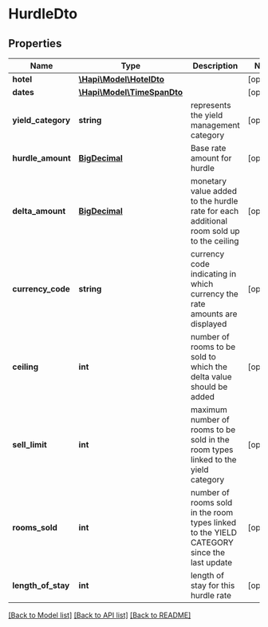 # HurdleDto

## Properties
Name | Type | Description | Notes
------------ | ------------- | ------------- | -------------
**hotel** | [**\Hapi\Model\HotelDto**](HotelDto.md) |  | [optional] 
**dates** | [**\Hapi\Model\TimeSpanDto**](TimeSpanDto.md) |  | [optional] 
**yield_category** | **string** | represents the yield management category | [optional] 
**hurdle_amount** | [**BigDecimal**](BigDecimal.md) | Base rate amount for hurdle | [optional] 
**delta_amount** | [**BigDecimal**](BigDecimal.md) | monetary value added to the hurdle rate for each additional room sold up to the ceiling | [optional] 
**currency_code** | **string** | currency code indicating in which currency the rate amounts are displayed | [optional] 
**ceiling** | **int** | number of rooms to be sold to which the delta value should be added | [optional] 
**sell_limit** | **int** | maximum number of rooms to be sold in the room types linked to the yield category | [optional] 
**rooms_sold** | **int** | number of rooms sold in the room types linked to the YIELD CATEGORY since the last update | [optional] 
**length_of_stay** | **int** | length of stay for this hurdle rate | [optional] 

[[Back to Model list]](../README.md#documentation-for-models) [[Back to API list]](../README.md#documentation-for-api-endpoints) [[Back to README]](../README.md)

